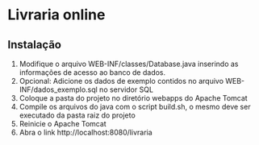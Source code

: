 # Livraria online

## Instalação

1. Modifique o arquivo WEB-INF/classes/Database.java inserindo as informações de acesso ao banco de dados.
2. Opcional: Adicione os dados de exemplo contidos no arquivo WEB-INF/dados_exemplo.sql no servidor SQL
3. Coloque a pasta do projeto no diretório webapps do Apache Tomcat
4. Compile os arquivos do java com o script build.sh, o mesmo deve ser executado da pasta raiz do projeto
5. Reinicie o Apache Tomcat
6. Abra o link http://localhost:8080/livraria
